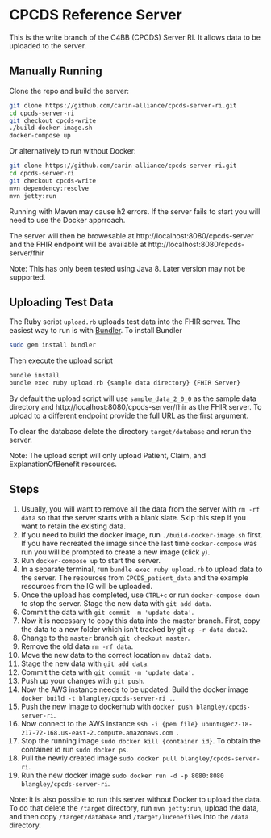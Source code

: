 # CPCDS Reference Server

This is the write branch of the C4BB (CPCDS) Server RI. It allows data to be uploaded to the server.

## Manually Running

Clone the repo and build the server:

```bash
git clone https://github.com/carin-alliance/cpcds-server-ri.git
cd cpcds-server-ri
git checkout cpcds-write
./build-docker-image.sh
docker-compose up
```

Or alternatively to run without Docker:

```bash
git clone https://github.com/carin-alliance/cpcds-server-ri.git
cd cpcds-server-ri
git checkout cpcds-write
mvn dependency:resolve
mvn jetty:run
```

Running with Maven may cause h2 errors. If the server fails to start you will need to use the Docker apprroach.

The server will then be browesable at http://localhost:8080/cpcds-server and the FHIR endpoint will be available at http://localhost:8080/cpcds-server/fhir

Note: This has only been tested using Java 8. Later version may not be supported.

## Uploading Test Data

The Ruby script `upload.rb` uploads test data into the FHIR server. The easiest way to run is with [Bundler](https://bundler.io/). To install Bundler

```bash
sudo gem install bundler
```

Then execute the upload script

```bash
bundle install
bundle exec ruby upload.rb {sample data directory} {FHIR Server}
```

By default the upload script will use `sample_data_2_0_0` as the sample data directory and http://localhost:8080/cpcds-server/fhir as the FHIR server. To upload to a different endpoint provide the full URL as the first argument.

To clear the database delete the directory `target/database` and rerun the server.

Note: The upload script will only upload Patient, Claim, and ExplanationOfBenefit resources.

## Steps

1. Usually, you will want to remove all the data from the server with `rm -rf data` so that the server starts with a blank slate. Skip this step if you want to retain the existing data.
1. If you need to build the docker image, run `./build-docker-image.sh` first. If you have recreated the image since the last time `docker-compose` was run you will be prompted to create a new image (click `y`).
1. Run `docker-compose up` to start the server.
1. In a separate terminal, run `bundle exec ruby upload.rb` to upload data to the server. The resources from `CPCDS_patient_data` and the example resources from the IG will be uploaded.
1. Once the upload has completed, use `CTRL+c` or run `docker-compose down` to stop the server.
   Stage the new data with `git add data`.
1. Commit the data with `git commit -m 'update data'`.
1. Now it is necessary to copy this data into the master branch. First, copy the data to a new folder which isn't tracked by git `cp -r data data2`.
1. Change to the `master` branch `git checkout master`.
1. Remove the old data `rm -rf data`.
1. Move the new data to the correct location `mv data2 data`.
1. Stage the new data with `git add data`.
1. Commit the data with `git commit -m 'update data'`.
1. Push up your changes with `git push`.
1. Now the AWS instance needs to be updated. Build the docker image `docker build -t blangley/cpcds-server-ri .`.
1. Push the new image to dockerhub with `docker push blangley/cpcds-server-ri`.
1. Now connect to the AWS instance `ssh -i {pem file} ubuntu@ec2-18-217-72-168.us-east-2.compute.amazonaws.com `.
1. Stop the running image `sudo docker kill {container id}`. To obtain the container id run `sudo docker ps`.
1. Pull the newly created image `sudo docker pull blangley/cpcds-server-ri`.
1. Run the new docker image `sudo docker run -d -p 8080:8080 blangley/cpcds-server-ri`.

Note: it is also possible to run this server without Docker to upload the data. To do that delete the `/target` directory, run `mvn jetty:run`, upload the data, and then copy `/target/database` and `/target/lucenefiles` into the `/data` directory.

